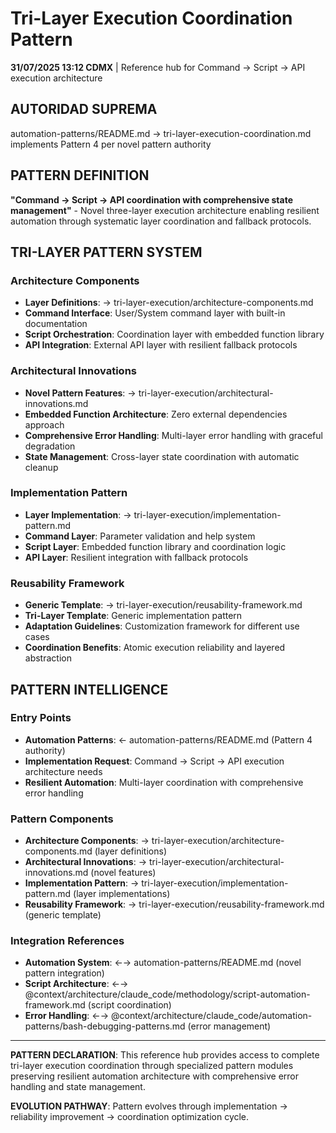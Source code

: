 # Tri-Layer Execution Coordination Pattern

**31/07/2025 13:12 CDMX** | Reference hub for Command → Script → API execution architecture

## AUTORIDAD SUPREMA
automation-patterns/README.md → tri-layer-execution-coordination.md implements Pattern 4 per novel pattern authority

## PATTERN DEFINITION
**"Command → Script → API coordination with comprehensive state management"** - Novel three-layer execution architecture enabling resilient automation through systematic layer coordination and fallback protocols.

## TRI-LAYER PATTERN SYSTEM

### **Architecture Components**
- **Layer Definitions**: → tri-layer-execution/architecture-components.md
- **Command Interface**: User/System command layer with built-in documentation
- **Script Orchestration**: Coordination layer with embedded function library
- **API Integration**: External API layer with resilient fallback protocols

### **Architectural Innovations**
- **Novel Pattern Features**: → tri-layer-execution/architectural-innovations.md
- **Embedded Function Architecture**: Zero external dependencies approach
- **Comprehensive Error Handling**: Multi-layer error handling with graceful degradation
- **State Management**: Cross-layer state coordination with automatic cleanup

### **Implementation Pattern**
- **Layer Implementation**: → tri-layer-execution/implementation-pattern.md
- **Command Layer**: Parameter validation and help system
- **Script Layer**: Embedded function library and coordination logic
- **API Layer**: Resilient integration with fallback protocols

### **Reusability Framework**
- **Generic Template**: → tri-layer-execution/reusability-framework.md
- **Tri-Layer Template**: Generic implementation pattern
- **Adaptation Guidelines**: Customization framework for different use cases
- **Coordination Benefits**: Atomic execution reliability and layered abstraction

## PATTERN INTELLIGENCE

### **Entry Points**
- **Automation Patterns**: ← automation-patterns/README.md (Pattern 4 authority)
- **Implementation Request**: Command → Script → API execution architecture needs
- **Resilient Automation**: Multi-layer coordination with comprehensive error handling

### **Pattern Components**
- **Architecture Components**: → tri-layer-execution/architecture-components.md (layer definitions)
- **Architectural Innovations**: → tri-layer-execution/architectural-innovations.md (novel features)
- **Implementation Pattern**: → tri-layer-execution/implementation-pattern.md (layer implementations)
- **Reusability Framework**: → tri-layer-execution/reusability-framework.md (generic template)

### **Integration References**
- **Automation System**: ←→ automation-patterns/README.md (novel pattern integration)
- **Script Architecture**: ←→ @context/architecture/claude_code/methodology/script-automation-framework.md (script coordination)
- **Error Handling**: ←→ @context/architecture/claude_code/automation-patterns/bash-debugging-patterns.md (error management)

---

**PATTERN DECLARATION**: This reference hub provides access to complete tri-layer execution coordination through specialized pattern modules preserving resilient automation architecture with comprehensive error handling and state management.

**EVOLUTION PATHWAY**: Pattern evolves through implementation → reliability improvement → coordination optimization cycle.